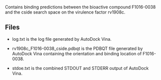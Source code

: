 Contains binding predictions between the bioactive compound F1016-0038 and the cside search space on the virulence factor rv1908c.

## Files

- log.txt is the log file generated by AutoDock Vina.

- rv1908c_F1016-0038_cside.pdbqt is the PDBQT file generated by AutoDock Vina containing the orientation and binding location of F1016-0038.

- stdoe.txt is the combined STDOUT and STDERR output of AutoDock Vina.

